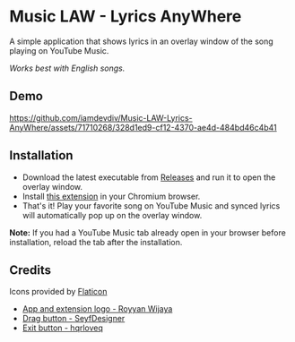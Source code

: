 # Music LAW - Lyrics AnyWhere

A simple application that shows lyrics in an overlay window of the song playing on YouTube Music.

*Works best with English songs.*

## Demo
https://github.com/iamdevdiv/Music-LAW-Lyrics-AnyWhere/assets/71710268/328d1ed9-cf12-4370-ae4d-484bd46c4b41

## Installation

- Download the latest executable from [Releases](https://github.com/iamdevdiv/Music-LAW-Lyrics-AnyWhere/releases) and run it to open the overlay window.
- Install [this  extension]() in your Chromium browser.
- That's it! Play your favorite song on YouTube Music and synced lyrics will automatically pop up on the overlay window.

**Note:** If you had a YouTube Music tab already open in your browser before installation, reload the tab after the installation.

## Credits

Icons provided by [Flaticon](https://www.flaticon.com)

- [App and extension logo - Royyan Wijaya](https://www.flaticon.com/free-icon/list_9376376)
- [Drag button - SeyfDesigner](https://www.flaticon.com/free-icon/drag_8379640)
- [Exit button - hqrloveq](https://www.flaticon.com/free-icon/cross_14035689)
